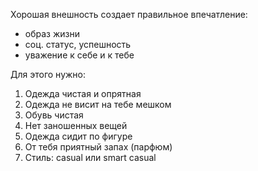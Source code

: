 
Хорошая внешность создает правильное впечатление: 
* образ жизни 
* соц. статус, успешность 
* уважение к себе и к тебе  
 
Для этого нужно: 
1. Одежда чистая и опрятная 
2. Одежда не висит на тебе мешком 
3. Обувь чистая 
4. Нет заношенных вещей 
5. Одежда сидит по фигуре 
6. От тебя приятный запах (парфюм) 
7. Стиль: casual или smart casual